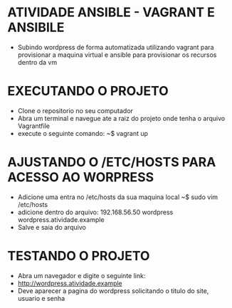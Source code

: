# ATIVIDADE ANSIBLE - VAGRANT E ANSIBILE 
- Subindo wordpress de forma automatizada utilizando vagrant para provisionar a maquina
  virtual e ansible para provisionar os recursos dentro da vm

# EXECUTANDO O PROJETO
- Clone o repositorio no seu computador 
- Abra um terminal e navegue ate a raiz do projeto onde tenha o arquivo Vagrantfile
- execute o seguinte comando:
  ~$ vagrant up 
  
# AJUSTANDO O /ETC/HOSTS PARA ACESSO AO WORPRESS
- Adicione uma entra no /etc/hosts da sua maquina local
 ~$ sudo vim /etc/hosts
 - adicione dentro do arquivo:
    192.168.56.50 wordpress wordpress.atividade.example
 - Salve e saia do arquivo
  
 # TESTANDO O PROJETO
 - Abra um navegador e digite o seguinte link:
 - http://wordpress.atividade.example
 - Deve aparecer a pagina do wordpress solicitando o titulo do site, usuario e senha
